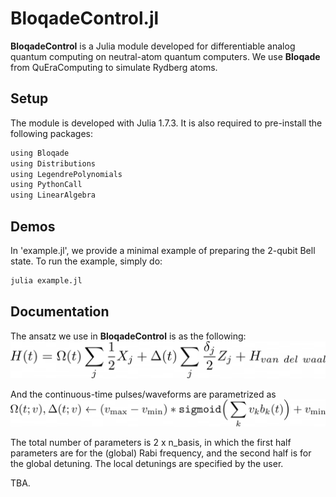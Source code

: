 # BloqadeControl.jl

**BloqadeControl** is a Julia module developed for differentiable analog quantum computing on neutral-atom quantum computers. We use **Bloqade** from QuEraComputing to simulate Rydberg atoms. 

## Setup
The module is developed with Julia 1.7.3. It is also required to pre-install the following packages:
```bash
using Bloqade
using Distributions
using LegendrePolynomials
using PythonCall
using LinearAlgebra
```

## Demos
In 'example.jl', we provide a minimal example of preparing the 2-qubit Bell state. To run the example, simply do:
```bash
julia example.jl
```

## Documentation
The ansatz we use in **BloqadeControl** is as the following:
![](/docs/ansatz.png)

And the continuous-time pulses/waveforms are parametrized as
![](/docs/parametrization.png)

The total number of parameters is 2 x n_basis, in which the first half parameters are for the (global) Rabi frequency, and the second half is for the global detuning. The local detunings are specified by the user. 

TBA. 

